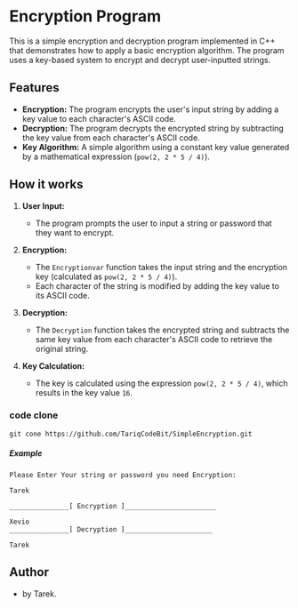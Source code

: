 # Encryption Program

This is a simple encryption and decryption program implemented in C++ that demonstrates how to apply a basic encryption algorithm. The program uses a key-based system to encrypt and decrypt user-inputted strings.

## Features

- **Encryption:** The program encrypts the user's input string by adding a key value to each character's ASCII code.
- **Decryption:** The program decrypts the encrypted string by subtracting the key value from each character's ASCII code.
- **Key Algorithm:** A simple algorithm using a constant key value generated by a mathematical expression (`pow(2, 2 * 5 / 4)`).

## How it works

1. **User Input:**
   - The program prompts the user to input a string or password that they want to encrypt.

2. **Encryption:**
   - The `Encryptionvar` function takes the input string and the encryption key (calculated as `pow(2, 2 * 5 / 4)`).
   - Each character of the string is modified by adding the key value to its ASCII code.

3. **Decryption:**
   - The `Decryption` function takes the encrypted string and subtracts the same key value from each character's ASCII code to retrieve the original string.

4. **Key Calculation:**
   - The key is calculated using the expression `pow(2, 2 * 5 / 4)`, which results in the key value `16`.

### code clone
~~~~
git cone https://github.com/TariqCodeBit/SimpleEncryption.git
~~~~





##### Example
~~~~
Please Enter Your string or password you need Encryption:

Tarek

_______________[ Encryption ]_______________________

Xevio
_______________[ Decryption ]______________________

Tarek
~~~~


## Author 
- by Tarek.

